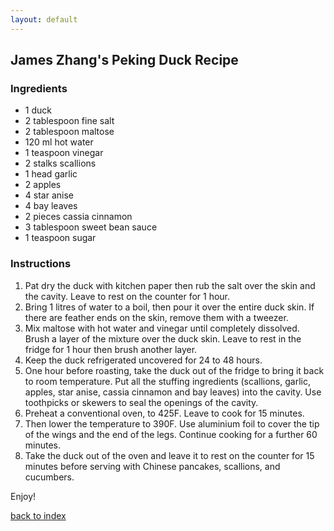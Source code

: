 ```yaml
---
layout: default
---
```


<!---
This is a comment. Note the triple dash to start, but double to end
-->

## James Zhang's Peking Duck Recipe 
<!---
Put your name or github username somewhere
-->

### Ingredients
- 1 duck
- 2 tablespoon fine salt
- 2 tablespoon maltose
- 120 ml hot water
- 1 teaspoon vinegar
- 2 stalks scallions
- 1 head garlic
- 2 apples
- 4 star anise
- 4 bay leaves
- 2 pieces cassia cinnamon
- 3 tablespoon sweet bean sauce
- 1 teaspoon sugar

### Instructions
1. Pat dry the duck with kitchen paper then rub the salt over the skin and the cavity. Leave to rest on the counter for 1 hour.
2. Bring 1 litres of water to a boil, then pour it over the entire duck skin. If there are feather ends on the skin, remove them with a tweezer.
3. Mix maltose with hot water and vinegar until completely dissolved. Brush a layer of the mixture over the duck skin. Leave to rest in the fridge for 1 hour then brush another layer. 
4. Keep the duck refrigerated uncovered for 24 to 48 hours.
5. One hour before roasting, take the duck out of the fridge to bring it back to room temperature. Put all the stuffing ingredients (scallions, garlic, apples, star anise, cassia cinnamon and bay leaves) into the cavity. Use toothpicks or skewers to seal the openings of the cavity.
6. Preheat a conventional oven, to 425F. Leave to cook for 15 minutes.
7. Then lower the temperature to 390F. Use aluminium foil to cover the tip of the wings and the end of the legs. Continue cooking for a further 60 minutes.
8. Take the duck out of the oven and leave it to rest on the counter for 15 minutes before serving with Chinese pancakes, scallions, and cucumbers. 

Enjoy!

<!--
Keep this link to return to the index
-->
[back to index](../)